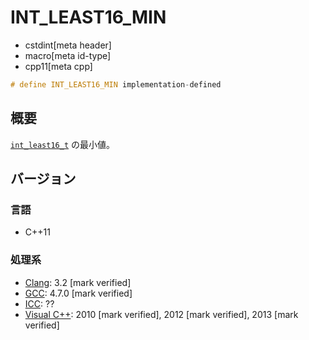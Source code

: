 # INT_LEAST16_MIN
* cstdint[meta header]
* macro[meta id-type]
* cpp11[meta cpp]

```cpp
# define INT_LEAST16_MIN implementation-defined
```

## 概要
[`int_least16_t`](int_least16_t.md) の最小値。

## バージョン
### 言語
- C++11

### 処理系
- [Clang](/implementation.md#clang): 3.2 [mark verified]
- [GCC](/implementation.md#gcc): 4.7.0 [mark verified]
- [ICC](/implementation.md#icc): ??
- [Visual C++](/implementation.md#visual_cpp): 2010 [mark verified], 2012 [mark verified], 2013 [mark verified]
